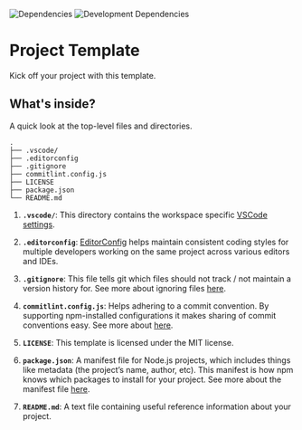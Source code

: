![Dependencies](https://david-dm.org/rdarida/project-template/status.svg) ![Development Dependencies](https://david-dm.org/rdarida/project-template/dev-status.svg)

# Project Template
Kick off your project with this template.

## What's inside?
A quick look at the top-level files and directories.

    .
    ├── .vscode/
    ├── .editorconfig
    ├── .gitignore
    ├── commitlint.config.js
    ├── LICENSE
    ├── package.json
    └── README.md

1. **`.vscode/`**: This directory contains the workspace specific [VSCode settings](https://code.visualstudio.com/docs/getstarted/settings).

2. **`.editorconfig`**: [EditorConfig](https://editorconfig-specification.readthedocs.io/en/latest/#supported-pairs) helps maintain consistent coding styles for multiple developers working on the same project across various editors and IDEs.

3. **`.gitignore`**: This file tells git which files should not track / not maintain a version history for. See more about ignoring files [here](https://help.github.com/articles/ignoring-files/).

4. **`commitlint.config.js`**: Helps adhering to a commit convention. By supporting npm-installed configurations it makes sharing of commit conventions easy. See more about [here](https://commitlint.js.org).

5. **`LICENSE`**: This template is licensed under the MIT license.

6. **`package.json`**: A manifest file for Node.js projects, which includes things like metadata (the project’s name, author, etc). This manifest is how npm knows which packages to install for your project. See more about the manifest file [here](https://docs.npmjs.com/cli/v6/configuring-npm/package-json).

7. **`README.md`**: A text file containing useful reference information about your project.
